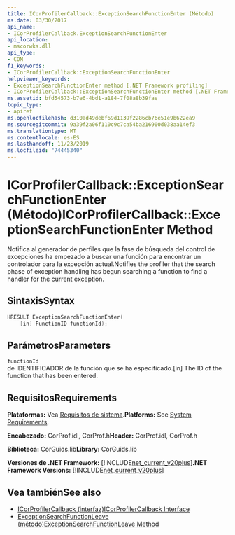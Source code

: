 ```yaml
---
title: ICorProfilerCallback::ExceptionSearchFunctionEnter (Método)
ms.date: 03/30/2017
api_name:
- ICorProfilerCallback.ExceptionSearchFunctionEnter
api_location:
- mscorwks.dll
api_type:
- COM
f1_keywords:
- ICorProfilerCallback::ExceptionSearchFunctionEnter
helpviewer_keywords:
- ExceptionSearchFunctionEnter method [.NET Framework profiling]
- ICorProfilerCallback::ExceptionSearchFunctionEnter method [.NET Framework profiling]
ms.assetid: bfd54573-b7e6-4bd1-a184-7f08a8b39fae
topic_type:
- apiref
ms.openlocfilehash: d310ad49debf69d1139f2286cb76e51e9b622ea9
ms.sourcegitcommit: 9a39f2a06f110c9c7ca54ba216900d038aa14ef3
ms.translationtype: MT
ms.contentlocale: es-ES
ms.lasthandoff: 11/23/2019
ms.locfileid: "74445340"
---
```

# <a name="icorprofilercallbackexceptionsearchfunctionenter-method"></a><span data-ttu-id="8aa47-102">ICorProfilerCallback::ExceptionSearchFunctionEnter (Método)</span><span class="sxs-lookup"><span data-stu-id="8aa47-102">ICorProfilerCallback::ExceptionSearchFunctionEnter Method</span></span>
<span data-ttu-id="8aa47-103">Notifica al generador de perfiles que la fase de búsqueda del control de excepciones ha empezado a buscar una función para encontrar un controlador para la excepción actual.</span><span class="sxs-lookup"><span data-stu-id="8aa47-103">Notifies the profiler that the search phase of exception handling has begun searching a function to find a handler for the current exception.</span></span>  
  
## <a name="syntax"></a><span data-ttu-id="8aa47-104">Sintaxis</span><span class="sxs-lookup"><span data-stu-id="8aa47-104">Syntax</span></span>  
  
```cpp  
HRESULT ExceptionSearchFunctionEnter(  
    [in] FunctionID functionId);  
```  
  
## <a name="parameters"></a><span data-ttu-id="8aa47-105">Parámetros</span><span class="sxs-lookup"><span data-stu-id="8aa47-105">Parameters</span></span>  
 `functionId`  
 <span data-ttu-id="8aa47-106">de IDENTIFICADOR de la función que se ha especificado.</span><span class="sxs-lookup"><span data-stu-id="8aa47-106">[in] The ID of the function that has been entered.</span></span>  
  
## <a name="requirements"></a><span data-ttu-id="8aa47-107">Requisitos</span><span class="sxs-lookup"><span data-stu-id="8aa47-107">Requirements</span></span>  
 <span data-ttu-id="8aa47-108">**Plataformas:** Vea [Requisitos de sistema](../../../../docs/framework/get-started/system-requirements.md).</span><span class="sxs-lookup"><span data-stu-id="8aa47-108">**Platforms:** See [System Requirements](../../../../docs/framework/get-started/system-requirements.md).</span></span>  
  
 <span data-ttu-id="8aa47-109">**Encabezado:** CorProf.idl, CorProf.h</span><span class="sxs-lookup"><span data-stu-id="8aa47-109">**Header:** CorProf.idl, CorProf.h</span></span>  
  
 <span data-ttu-id="8aa47-110">**Biblioteca:** CorGuids.lib</span><span class="sxs-lookup"><span data-stu-id="8aa47-110">**Library:** CorGuids.lib</span></span>  
  
 <span data-ttu-id="8aa47-111">**Versiones de .NET Framework:** [!INCLUDE[net_current_v20plus](../../../../includes/net-current-v20plus-md.md)]</span><span class="sxs-lookup"><span data-stu-id="8aa47-111">**.NET Framework Versions:** [!INCLUDE[net_current_v20plus](../../../../includes/net-current-v20plus-md.md)]</span></span>  
  
## <a name="see-also"></a><span data-ttu-id="8aa47-112">Vea también</span><span class="sxs-lookup"><span data-stu-id="8aa47-112">See also</span></span>

- [<span data-ttu-id="8aa47-113">ICorProfilerCallback (interfaz)</span><span class="sxs-lookup"><span data-stu-id="8aa47-113">ICorProfilerCallback Interface</span></span>](../../../../docs/framework/unmanaged-api/profiling/icorprofilercallback-interface.md)
- [<span data-ttu-id="8aa47-114">ExceptionSearchFunctionLeave (método)</span><span class="sxs-lookup"><span data-stu-id="8aa47-114">ExceptionSearchFunctionLeave Method</span></span>](../../../../docs/framework/unmanaged-api/profiling/icorprofilercallback-exceptionsearchfunctionleave-method.md)
